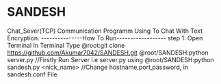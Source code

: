 # SANDESH
Chat_Sever(TCP)
Communication Programm Using To Chat With Text Encryption. 
---------------How To Run------------------
step 1: Open Terminal In Terminal Type
@root:git clone https://github.com/Akumar7042/SANDESH.git
@root/SANDESH:python server.py                                               //Firstly Run Server i.e server.py using 
@root/SANDESH:python sandesh.py <hostname> <port> <password> <nick_name>    //Change hostname,port,password, in sandesh.conf File
